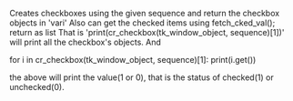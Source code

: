 Creates checkboxes using the given sequence and return the checkbox objects in 'vari'
Also can get the checked items using fetch_cked_val(); return as list
That is 'print(cr_checkbox(tk_window_object, sequence)[1])' will print all the checkbox's objects.
And

for i in cr_checkbox(tk_window_object, sequence)[1]:
        print(i.get())

the above will print the value(1 or 0), that is the status of checked(1) or unchecked(0).
